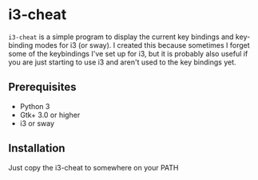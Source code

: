 # i3-cheat

`i3-cheat` is a simple program to display the current key bindings and key-binding modes for i3 (or sway). I created
this because sometimes I forget some of the keybindings I've set up for i3, but it is probably also useful if you are just starting to use
i3 and aren't used to the key bindings yet.

## Prerequisites

- Python 3
- Gtk+ 3.0 or higher
- i3 or sway

## Installation

Just copy the i3-cheat to somewhere on your PATH
